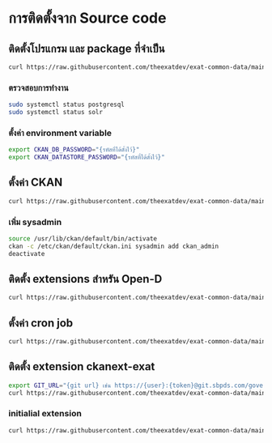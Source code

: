 # การติดตั้งจาก Source code

## ติดตั้งโปรแกรม และ package ที่จำเป็น
```sh
curl https://raw.githubusercontent.com/theexatdev/exat-common-data/main/training/source/prepare-server.sh | bash
```

### ตรวจสอบการทำงาน
```sh
sudo systemctl status postgresql
sudo systemctl status solr
```

### ตั้งค่า environment variable
```sh
export CKAN_DB_PASSWORD="{รหัสที่ได้ตั้งไว้}"
export CKAN_DATASTORE_PASSWORD="{รหัสที่ได้ตั้งไว้}"
```

## ตั้งค่า CKAN
```sh
curl https://raw.githubusercontent.com/theexatdev/exat-common-data/main/training/source/config-ckan.sh | bash
```

### เพิ่ม sysadmin
```sh
source /usr/lib/ckan/default/bin/activate
ckan -c /etc/ckan/default/ckan.ini sysadmin add ckan_admin
deactivate
```

## ติดตั้ง extensions สำหรัน Open-D
```sh
curl https://raw.githubusercontent.com/theexatdev/exat-common-data/main/training/source/install-opend.sh | bash
```

## ตั้งค่า cron job
```sh
curl https://raw.githubusercontent.com/theexatdev/exat-common-data/main/training/source/cron-jobs.sh | bash
```


## ติดตั้ง extension ckanext-exat
```sh
export GIT_URL="{git url} เช่น https://{user}:{token}@git.sbpds.com/government/exat/common/ckanext.git"
curl https://raw.githubusercontent.com/theexatdev/exat-common-data/main/training/source/install-exat.sh | bash
```

### initialial extension
```sh
curl https://raw.githubusercontent.com/theexatdev/exat-common-data/main/training/source/init-extensions.sh | bash
```
